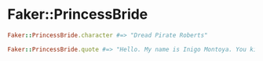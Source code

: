 # Faker::PrincessBride

```ruby
Faker::PrincessBride.character #=> "Dread Pirate Roberts"

Faker::PrincessBride.quote #=> "Hello. My name is Inigo Montoya. You killed my father. Prepare to die!"
```
